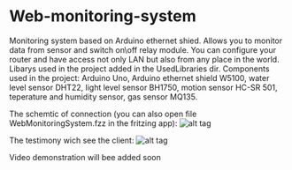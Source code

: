 # Web-monitoring-system
Monitoring system based on Arduino ethernet shied. Allows you to monitor data from sensor and switch on\off relay module. You can configure your router and have access not only LAN but also from any place in the world. Libarys used in the project added in the UsedLibraries dir. Components used in the project: Arduino Uno, Arduino ethernet shield W5100, water level sensor DHT22, light level sensor BH1750, motion sensor HC-SR 501, teperature and humidity sensor, gas sensor MQ135.

The schemtic of connection (you can also open file WebMonitoringSystem.fzz in the fritzing app): 
![alt tag](http://fs5.directupload.net/images/160327/wa4d23dg.jpg)

The testimony wich see the client:
![alt tag](http://fs5.directupload.net/images/160327/2d9yazir.jpg)

Video demonstration will bee added soon
